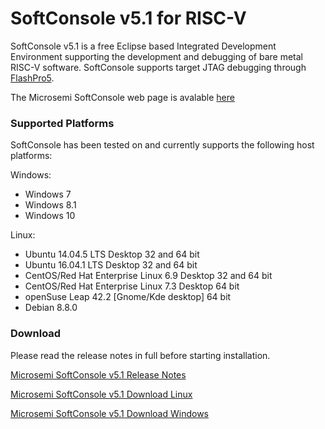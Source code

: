 # SoftConsole v5.1 for RISC-V


SoftConsole v5.1 is a free Eclipse based Integrated Development Environment supporting the development and debugging of bare metal RISC-V software.
SoftConsole supports target JTAG debugging through [FlashPro5](http://www.microsemi.com/products/fpga-soc/design-resources/programming/flashpro#hardware).

The Microsemi SoftConsole web page is avalable [here](https://www.microsemi.com/products/fpga-soc/design-resources/design-software/softconsole#overview)

### Supported Platforms 
SoftConsole has been tested on and currently supports the following host platforms:

Windows:
* Windows 7
* Windows 8.1
* Windows 10

Linux:
* Ubuntu 14.04.5 LTS Desktop 32 and 64 bit
* Ubuntu 16.04.1 LTS Desktop 32 and 64 bit
* CentOS/Red Hat Enterprise Linux 6.9 Desktop 32 and 64 bit
* CentOS/Red Hat Enterprise Linux 7.3 Desktop 64 bit
* openSuse Leap 42.2 [Gnome/Kde desktop] 64 bit
* Debian 8.8.0

### Download
Please read the release notes in full before starting installation.

[Microsemi SoftConsole v5.1 Release Notes](https://www.microsemi.com/document-portal/doc_download/136903-microsemi-softconsole-v5-1-release-notes)

[Microsemi SoftConsole v5.1 Download Linux](https://www.microsemi.com/document-portal/doc_download/136901-microsemi-softconsole-v5-1-download-for-linux)

[Microsemi SoftConsole v5.1 Download Windows](https://www.microsemi.com/document-portal/doc_download/136902-microsemi-softconsole-v5-1-download-for-windows)
